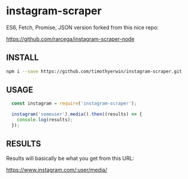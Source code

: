 # instagram-scraper

ES6, Fetch, Promise, JSON version forked from this nice repo:

https://github.com/rarcega/instagram-scraper-node

## INSTALL
```sh
npm i --save https://github.com/timothyerwin/instagram-scraper.git
```

## USAGE

```javascript
  const instagram = require('instagram-scraper');

  instagram('someuser').media().then((results) => {
    console.log(results);
  });
```

## RESULTS
Results will basically be what you get from this URL:

https://www.instagram.com/:user/media/
